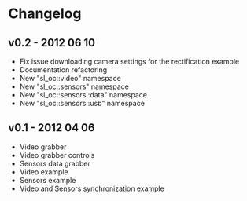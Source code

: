 # Changelog

v0.2 - 2012 06 10
-------------------
* Fix issue downloading camera settings for the rectification example
* Documentation refactoring
* New "sl_oc::video" namespace
* New "sl_oc::sensors" namespace
* New "sl_oc::sensors::data" namespace
* New "sl_oc::sensors::usb" namespace

v0.1 - 2012 04 06
-----------------
* Video grabber 
* Video grabber controls
* Sensors data grabber
* Video example
* Sensors example
* Video and Sensors synchronization example
